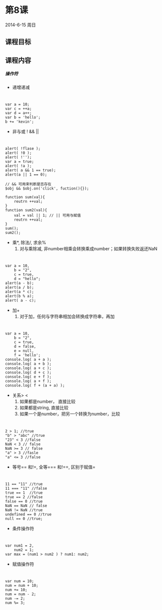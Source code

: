 # 第8课
2014-6-15 周日

## 课程目标

## 课程内容
##### 操作符
- 递增递减

#
    var a = 10;
    var c = ++a;
    var d = a++;
    var b = 'hello';    
    b += 'kevin';
   
- 非与或 ! && ||

#
    alert( !flase );
    alert( !0 );
    alert( !'');
    var a = true;
    alert( !a );
    alert( a && 1 == true); 
    alert(a || 1 == 0);
    
    // && 可用来判断是否存在
    $obj && $obj.on('click', fuction(){});
    
    function sum(val){
        reutrn ++val;
    }
    function sum2(val){
        val = val || 1; // || 可用与赋值
        reutrn ++val;
    }
    sum();
    sum2();

- 乘*, 除法/, 求余%
    1. 对与乘除减, 非number相乘会转换乘成number；如果转换失败返还NaN

#
    var a = 10,
        b = "2",
        c = true,
        d = "hello";
    alert(a - b);
    alert(a / b);
    alert(a * c);
    alert(b % a);
    alert( a - c);
    
- 加+
    1. 对于加，任何与字符串相加会转换成字符串，再加

#
    var a = 10,
        b = "2",
        c = true,
        d = false,
        e = null,
        f = 'hello';
    console.log( a + a );
    console.log( a + b );
    console.log( a + c );
    console.log( d + c );
    console.log( e + f );
    console.log( a + f );
    console.log( f + (a + a) );

- 关系> <
    1. 如果都是number， 直接比较
    2. 如果都是string, 直接比较
    3. 如果一个是number，把另一个转换为number，比较

#
    2 > 1; //true
    "b" > "abc" //true
    "23" < 3 //false
    NaN < 3 // false
    NaN >= 3 // false
    "a" > 3 //fasle
    "a" <= 3 //false

- 等号== 和!=, 全等=== 和!==, 区别于赋值=

# 
    11 == "11" //true
    11 === "11" //false
    true == 1  //true
    true == 2 //false
    false == 0 //true
    NaN == NaN // false
    NaN != NaN //true
    undefined == 0 //true
    null == 0 //true;

- 条件操作符

#
    var num1 = 2,
        num2 = 1;
    var max = (num1 > num2 ) ? num1: num2;

- 赋值操作符

#
    var num = 10;
    num = num + 10;
    num += 10;
    num = num - 2;
    num -= 2;
    num %= 3;
    
     



